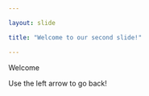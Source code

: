 ```yaml
---

layout: slide

title: "Welcome to our second slide!"

---
```


Welcome

Use the left arrow to go back!
